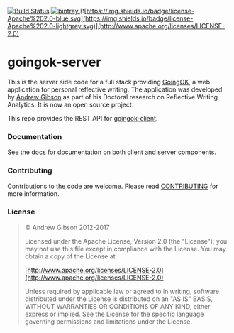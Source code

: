 [![Build Status](https://travis-ci.org/GoingOK/goingok-server.svg?branch=master)](https://travis-ci.org/GoingOK/goingok-server) [ ![bintray](https://api.bintray.com/packages/nlytx/nlytx_commons/nlytx_commons/images/download.svg?version=0.1.1) ](https://bintray.com/nlytx/nlytx_commons/nlytx_commons/0.1.1/link) [![https://img.shields.io/badge/license-Apache%202.0-blue.svg](https://img.shields.io/badge/license-Apache%202.0-lightgrey.svg)](http://www.apache.org/licenses/LICENSE-2.0)

# goingok-server

This is the server side code for a full stack providing [GoingOK](http://goingok.org), a web application for personal reflective writing. The application was developed by [Andrew Gibson](http://andrewresearch.net) as part of his Doctoral research on Reflective Writing Analytics. It is now an open source project.
 
 This repo provides the REST API for [goingok-client](https://github.com/GoingOK/goingok-client).



### Documentation

See the [docs](http://goingok.org/docs/) for documentation on both client and server components.

### Contributing

Contributions to the code are welcome. Please read [CONTRIBUTING](//CONTRIBUTING.md) for more information.

### License

 > &copy; Andrew Gibson 2012-2017
 >
   > Licensed under the Apache License, Version 2.0 (the "License"); you may not use this file except in compliance with the License. You may obtain a copy of the License at
   >
   > [http://www.apache.org/licenses/LICENSE-2.0](http://www.apache.org/licenses/LICENSE-2.0)
   >
   > Unless required by applicable law or agreed to in writing, software distributed under the License is distributed on an "AS IS" BASIS, WITHOUT WARRANTIES OR CONDITIONS OF ANY KIND, either express or implied. See the License for the specific language governing permissions and limitations under the License.